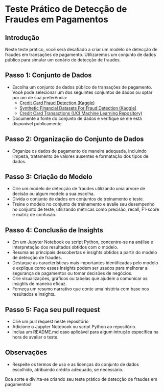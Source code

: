 # Teste Prático de Detecção de Fraudes em Pagamentos

## Introdução
Neste teste prático, você será desafiado a criar um modelo de detecção de fraudes em transações de pagamento. Utilizaremos um conjunto de dados público para simular um cenário de detecção de fraudes.

## Passo 1: Conjunto de Dados
- Escolha um conjunto de dados público de transações de pagamento. Você pode selecionar um dos seguintes conjuntos de dados ou optar por um de sua preferência:
    - [Credit Card Fraud Detection (Kaggle)](https://www.kaggle.com/mlg-ulb/creditcardfraud)
    - [Synthetic Financial Datasets For Fraud Detection (Kaggle)](https://www.kaggle.com/ntnu-testimon/paysim1)
    - [Credit Card Transactions (UCI Machine Learning Repository)](https://archive.ics.uci.edu/ml/datasets/default+of+credit+card+clients)
- Documente a fonte do conjunto de dados e verifique se ele está disponível publicamente.

## Passo 2: Organização do Conjunto de Dados
- Organize os dados de pagamento de maneira adequada, incluindo limpeza, tratamento de valores ausentes e formatação dos tipos de dados.

## Passo 3: Criação do Modelo
- Crie um modelo de detecção de fraudes utilizando uma árvore de decisão ou algum modelo a sua escolha.
- Divida o conjunto de dados em conjuntos de treinamento e teste.
- Treine o modelo no conjunto de treinamento e avalie seu desempenho no conjunto de teste, utilizando métricas como precisão, recall, F1-score e matriz de confusão.

## Passo 4: Conclusão de Insights
- Em um Jupyter Notebook ou script Python, concentre-se na análise e interpretação dos resultados obtidos com o modelo.
- Resuma as principais descobertas e insights obtidos a partir do modelo de detecção de fraudes.
- Destaque as características mais importantes identificadas pelo modelo e explique como esses insights podem ser usados para melhorar a segurança de pagamentos ou tomar decisões de negócios.
- Crie visualizações, gráficos ou tabelas que ajudem a comunicar os insights de maneira eficaz.
- Forneça um resumo narrativo que conte uma história com base nos resultados e insights.

## Passo 5: Faça seu pull request
- Crie um pull request neste repositório
- Adicione o Jupyter Notebook ou script Python ao repositório.
- Inclua um README.md caso aplicável para algum intrução específica na hora de avaliar o teste.


## Observações
- Respeite os termos de uso e as licenças do conjunto de dados escolhido, atribuindo crédito adequado, se necessário.

Boa sorte e divirta-se criando seu teste prático de detecção de fraudes em pagamentos!
